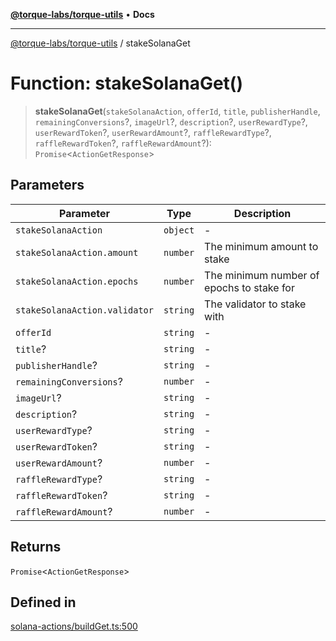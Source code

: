 [**@torque-labs/torque-utils**](../README.md) • **Docs**

***

[@torque-labs/torque-utils](../README.md) / stakeSolanaGet

# Function: stakeSolanaGet()

> **stakeSolanaGet**(`stakeSolanaAction`, `offerId`, `title`, `publisherHandle`, `remainingConversions`?, `imageUrl`?, `description`?, `userRewardType`?, `userRewardToken`?, `userRewardAmount`?, `raffleRewardType`?, `raffleRewardToken`?, `raffleRewardAmount`?): `Promise`\<`ActionGetResponse`\>

## Parameters

| Parameter | Type | Description |
| ------ | ------ | ------ |
| `stakeSolanaAction` | `object` | - |
| `stakeSolanaAction.amount` | `number` | The minimum amount to stake |
| `stakeSolanaAction.epochs` | `number` | The minimum number of epochs to stake for |
| `stakeSolanaAction.validator` | `string` | The validator to stake with |
| `offerId` | `string` | - |
| `title`? | `string` | - |
| `publisherHandle`? | `string` | - |
| `remainingConversions`? | `number` | - |
| `imageUrl`? | `string` | - |
| `description`? | `string` | - |
| `userRewardType`? | `string` | - |
| `userRewardToken`? | `string` | - |
| `userRewardAmount`? | `number` | - |
| `raffleRewardType`? | `string` | - |
| `raffleRewardToken`? | `string` | - |
| `raffleRewardAmount`? | `number` | - |

## Returns

`Promise`\<`ActionGetResponse`\>

## Defined in

[solana-actions/buildGet.ts:500](https://github.com/torque-labs/torque-utils/blob/c76fb4101d477d1e8e6fb4f5de7a277964527c27/solana-actions/buildGet.ts#L500)
